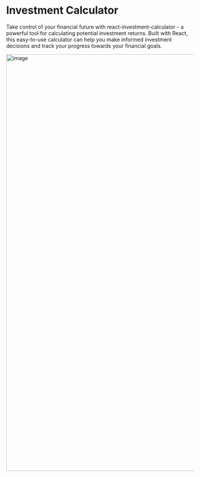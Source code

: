 # Investment Calculator

Take control of your financial future with react-investment-calculator - a powerful tool for calculating potential investment returns. Built with React, this easy-to-use calculator can help you make informed investment decisions and track your progress towards your financial goals.

<img width="1120" alt="image" src="https://github.com/user-attachments/assets/0ffe1a72-55e4-4638-906f-6861788be334">
